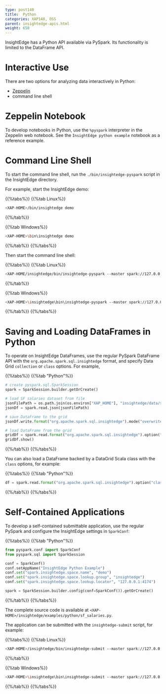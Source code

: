 ```yaml
---
type: post140
title:  Python
categories: XAP140, OSS
parent: insightedge-apis.html
weight: 650
---
```


InsightEdge has a Python API available via PySpark. Its functionality is limited to the DataFrame API.


# Interactive Use

There are two options for analyzing data interactively in Python: 

- [Zeppelin](../started/insightedge-zeppelin.html)<br>
- command line shell

# Zeppelin Notebook

To develop notebooks in Python, use the `%pyspark` interpreter in the Zeppelin web notebook. See the `InsightEdge python example` notebook as a reference example.

# Command Line Shell

To start the command line shell, run the `./bin/insightedge-pyspark` script in the InsightEdge directory.

For example, start the InsightEdge demo:

{{%tabs%}}
{{%tab Linux%}}
```bash
<XAP-HOME>/bin/insightedge demo
```
{{%/tab%}}

{{%tab Windows%}}
```bash
<XAP-HOME>\bin\insightedge demo
```
{{%/tab%}}
{{%/tabs%}}

Then start the command line shell:

{{%tabs%}}
{{%tab Linux%}}
```bash
<XAP-HOME/insightedge/bin/insightedge-pyspark --master spark://127.0.0.1:7077
```
{{%/tab%}}

{{%tab Windows%}}
```bash
<XAP-HOME>\insightedge\bin\insightedge-pyspark --master spark://127.0.0.1:7077
```
{{%/tab%}}
{{%/tabs%}}

# Saving and Loading DataFrames in Python

To operate on InsightEdge DataFrames, use the regular PySpark DataFrame API with the `org.apache.spark.sql.insightedge` format, and specify Data Grid `collection` or `class` options. For example,

{{%tabs%}}
{{%tab "Python"%}}
```python
# create pyspark.sql.SparkSession
spark = SparkSession.builder.getOrCreate()

# load SF salaries dataset from file
jsonFilePath = os.path.join(os.environ["XAP_HOME"], "insightedge/data/sf_salaries_sample.json")
jsonDf = spark.read.json(jsonFilePath)

# save DataFrame to the grid
jsonDf.write.format("org.apache.spark.sql.insightedge").mode("overwrite").save("salaries")

# load DataFrame from the grid
gridDf = spark.read.format("org.apache.spark.sql.insightedge").option("collection", "salaries").load()
gridDf.show()
```
{{%/tab%}}
{{%/tabs%}}

You can also load a DataFrame backed by a DataGrid Scala class with the `class` options, for example:

{{%tabs%}}
{{%tab "Python"%}}
```python
df = spark.read.format("org.apache.spark.sql.insightedge").option("class", my_class_name).load()
```
{{%/tab%}}
{{%/tabs%}}

# Self-Contained Applications

To develop a self-contained submittable application, use the regular PySpark and configure the InsightEdge settings in `SparkConf`:

{{%tabs%}}
{{%tab "Python"%}}
```python
from pyspark.conf import SparkConf
from pyspark.sql import SparkSession

conf = SparkConf()
conf.setAppName("InsightEdge Python Example")
conf.set("spark.insightedge.space.name", "demo")
conf.set("spark.insightedge.space.lookup.group", "insightedge")
conf.set("spark.insightedge.space.lookup.locator", "127.0.0.1:4174")

spark = SparkSession.builder.config(conf=SparkConf()).getOrCreate()

```
{{%/tab%}}
{{%/tabs%}}

The complete source code is available at `<XAP-HOME>/insightedge/examples/python/sf_salaries.py`.

The application can be submitted with the `insightedge-submit` script, for example:

{{%tabs%}}
{{%tab Linux%}}
```bash
<XAP-HOME>/insightedge/bin/insightedge-submit --master spark://127.0.0.1:7077 <XAP-HOME>/insightedge/examples/python/sf_salaries.py
```
{{%/tab%}}

{{%tab Windows%}}
```bash
<XAP-HOME>\insightedge\bin\insightedge-submit --master spark://127.0.0.1:7077 <XAP-HOME>\insightedge\examples\python\sf_salaries.py
```
{{%/tab%}}
{{%/tabs%}}
